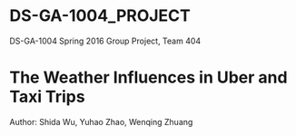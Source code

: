 # DS-GA-1004_PROJECT

DS-GA-1004 Spring 2016 Group Project, Team 404

The Weather Influences in Uber and Taxi Trips
============================

Author: Shida Wu, Yuhao Zhao, Wenqing Zhuang
